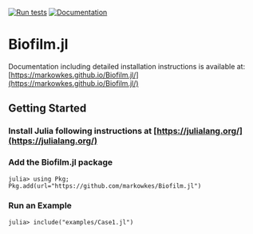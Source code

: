 [![Run tests](https://github.com/markowkes/Biofilm.jl/actions/workflows/test.yml/badge.svg)](https://github.com/markowkes/Biofilm.jl/actions/workflows/test.yml) [![Documentation](https://github.com/markowkes/Biofilm.jl/actions/workflows/documentation.yml/badge.svg)](https://github.com/markowkes/Biofilm.jl/actions/workflows/documentation.yml)

# Biofilm.jl

Documentation including detailed installation instructions is available at: [https://markowkes.github.io/Biofilm.jl/](https://markowkes.github.io/Biofilm.jl/)

## Getting Started
### Install Julia following instructions at [https://julialang.org/](https://julialang.org/)
### Add the Biofilm.jl package
  ```julia-repl
  julia> using Pkg; Pkg.add(url="https://github.com/markowkes/Biofilm.jl")
  ```
  
### Run an Example
  ```julia-repl
  julia> include("examples/Case1.jl")
  ```

